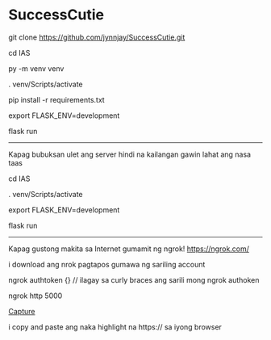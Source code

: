 # SuccessCutie

git clone https://github.com/jynnjay/SuccessCutie.git

cd IAS

py -m venv venv

. venv/Scripts/activate

pip install -r requirements.txt

export FLASK_ENV=development

flask run


---
Kapag bubuksan ulet ang server hindi na kailangan gawin lahat ang nasa taas

cd IAS

. venv/Scripts/activate

export FLASK_ENV=development

flask run


---
Kapag gustong makita sa Internet gumamit ng ngrok! 
https://ngrok.com/

i download ang nrok pagtapos gumawa ng sariling account

ngrok authtoken {} // ilagay sa curly braces ang sarili mong ngrok authoken

ngrok http 5000

[Capture](https://user-images.githubusercontent.com/85058488/162574693-2355ee3a-6b8a-4c55-88d4-e32303ff454c.PNG)

i copy and paste ang naka highlight na https:// sa iyong browser
